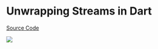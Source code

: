 # Unwrapping Streams in Dart

[Source Code](../source/unwrapping-streams-in-dart.dart)

![](../images/unwrapping-streams-in-dart.jpg)
